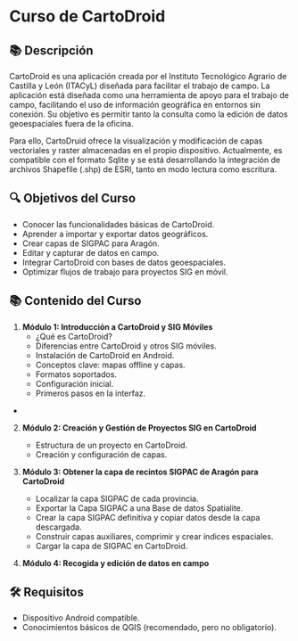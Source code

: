# Curso de CartoDroid

## 📚 Descripción
CartoDroid es una aplicación creada por el Instituto Tecnológico Agrario de Castilla y León (ITACyL) diseñada para facilitar el trabajo de campo.  La aplicación está diseñada como una herramienta de apoyo para el trabajo de campo, facilitando el uso de información geográfica en entornos sin conexión. Su objetivo es permitir tanto la consulta como la edición de datos geoespaciales fuera de la oficina.

Para ello, CartoDruid ofrece la visualización y modificación de capas vectoriales y raster almacenadas en el propio dispositivo. Actualmente, es compatible con el formato Sqlite y se está desarrollando la integración de archivos Shapefile (.shp) de ESRI, tanto en modo lectura como escritura.

## 🔍 Objetivos del Curso
- Conocer las funcionalidades básicas de CartoDroid.
- Aprender a importar y exportar datos geográficos.
- Crear capas de SIGPAC para Aragón.
- Editar y capturar de datos en campo.
- Integrar CartoDroid con bases de datos geoespaciales.
- Optimizar flujos de trabajo para proyectos SIG en móvil.

## 📚 Contenido del Curso
1. **Módulo 1: Introducción a CartoDroid y SIG Móviles**
   - ¿Qué es CartoDroid?
   - Diferencias entre CartoDroid y otros SIG móviles.
   - Instalación de CartoDroid en Android.
   - Conceptos clave: mapas offline y capas.
   - Formatos soportados. 
   - Configuración inicial.
   - Primeros pasos en la interfaz.
- 
   
2. **Módulo 2: Creación y Gestión de Proyectos SIG en CartoDroid**
   - Estructura de un proyecto en CartoDroid.
   - Creación y configuración de capas.
   
3. **Módulo 3: Obtener la capa de recintos SIGPAC de Aragón para CartoDroid**
   - Localizar la capa SIGPAC de cada provincia.
   - Exportar la Capa SIGPAC a una Base de datos Spatialite.
   - Crear la capa SIGPAC definitiva y copiar datos desde la capa descargada.
   - Construir capas auxiliares, comprimir y crear índices espaciales.
   - Cargar la capa de SIGPAC en CartoDroid.
   
4. **Módulo 4: Recogida y edición de datos en campo**


## 🛠️ Requisitos
- Dispositivo Android compatible.
- Conocimientos básicos de QGIS (recomendado, pero no obligatorio).
